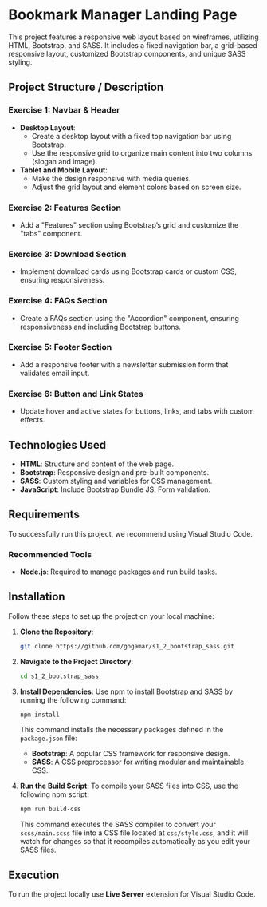 # Bookmark Manager Landing Page

This project features a responsive web layout based on wireframes, utilizing HTML, Bootstrap, and SASS. It includes a fixed navigation bar, a grid-based responsive layout, customized Bootstrap components, and unique SASS styling.

## Project Structure / Description

### Exercise 1: Navbar & Header

- **Desktop Layout**:
  - Create a desktop layout with a fixed top navigation bar using Bootstrap.
  - Use the responsive grid to organize main content into two columns (slogan and image).
- **Tablet and Mobile Layout**:
  - Make the design responsive with media queries.
  - Adjust the grid layout and element colors based on screen size.

### Exercise 2: Features Section

- Add a "Features" section using Bootstrap’s grid and customize the "tabs" component.

### Exercise 3: Download Section

- Implement download cards using Bootstrap cards or custom CSS, ensuring responsiveness.

### Exercise 4: FAQs Section

- Create a FAQs section using the "Accordion" component, ensuring responsiveness and including Bootstrap buttons.

### Exercise 5: Footer Section

- Add a responsive footer with a newsletter submission form that validates email input.

### Exercise 6: Button and Link States

- Update hover and active states for buttons, links, and tabs with custom effects.

## Technologies Used

- **HTML**: Structure and content of the web page.
- **Bootstrap**: Responsive design and pre-built components.
- **SASS**: Custom styling and variables for CSS management.
- **JavaScript**: Include Bootstrap Bundle JS. Form validation.

## Requirements

To successfully run this project, we recommend using Visual Studio Code.

### Recommended Tools

- **Node.js**: Required to manage packages and run build tasks.

## Installation

Follow these steps to set up the project on your local machine:

1. **Clone the Repository**:

   ```bash
   git clone https://github.com/gogamar/s1_2_bootstrap_sass.git
   ```

2. **Navigate to the Project Directory**:

   ```bash
   cd s1_2_bootstrap_sass
   ```

3. **Install Dependencies**:
   Use npm to install Bootstrap and SASS by running the following command:

   ```bash
   npm install
   ```

   This command installs the necessary packages defined in the `package.json` file:

   - **Bootstrap**: A popular CSS framework for responsive design.
   - **SASS**: A CSS preprocessor for writing modular and maintainable CSS.

4. **Run the Build Script**:
   To compile your SASS files into CSS, use the following npm script:
   ```bash
   npm run build-css
   ```
   This command executes the SASS compiler to convert your `scss/main.scss` file into a CSS file located at `css/style.css`, and it will watch for changes so that it recompiles automatically as you edit your SASS files.

## Execution

To run the project locally use **Live Server** extension for Visual Studio Code.
